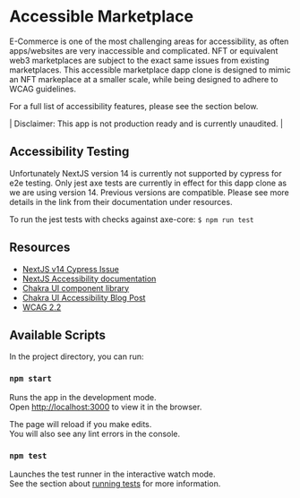 # Accessible Marketplace

E-Commerce is one of the most challenging areas for accessibility, as often apps/websites are very inaccessible and complicated. NFT or equivalent web3 marketplaces are subject to 
the exact same issues from existing marketplaces. This accessible marketplace dapp clone is designed to mimic an NFT markeplace at a smaller scale, while being designed to adhere to WCAG guidelines. 

For a full list of accessibility features, please see the section below.

| Disclaimer: This app is not production ready and is currently unaudited. |

## Accessibility Testing 

Unfortunately NextJS version 14 is currently not supported by cypress for e2e testing. 
Only jest axe tests are currently in effect for this dapp clone as we are using version 14. Previous versions are compatible. Please see more details in the link from their documentation under resources.

To run the jest tests with checks against axe-core:
```$ npm run test ```

## Resources 
- [NextJS v14 Cypress Issue](https://nextjs.org/docs/pages/building-your-application/testing/cypress)
- [NextJS Accessibility documentation](https://nextjs.org/docs/architecture/accessibility)
- [Chakra UI component library](https://chakra-ui.com/)
- [Chakra UI Accessibility Blog Post](https://chakra-ui.com/blog/the-beginners-guide-to-building-an-accessible-web#8-use-aria-landmarks)
- [WCAG 2.2](https://www.w3.org/TR/WCAG22/)


## Available Scripts

In the project directory, you can run:

### `npm start`

Runs the app in the development mode.\
Open [http://localhost:3000](http://localhost:3000) to view it in the browser.

The page will reload if you make edits.\
You will also see any lint errors in the console.

### `npm test`

Launches the test runner in the interactive watch mode.\
See the section about [running tests](https://facebook.github.io/create-react-app/docs/running-tests) for more information.


